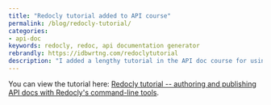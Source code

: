 ```yaml
---
title: "Redocly tutorial added to API course"
permalink: /blog/redocly-tutorial/
categories:
- api-doc
keywords: redocly, redoc, api documentation generator
rebrandly: https://idbwrtng.com/redoclytutorial
description: "I added a lengthy tutorial in the API doc course for using Redocly. <a href='https://redoc.ly/'>Redocly</a> provides a variety of tools for working with API docs. Using Redocly's command-line tools, you can split the OpenAPI definition into many sub-files, and then later bundle up the discrete files into a single file during the publishing stage. You can generate your docs into one of the most attractive outputs available for REST API docs, including integration with conceptual topics as well. Redocly also offers more robust developer portals and SaaS offerings that cover the full authoring and publishing lifecycle."
---
```


You can view the tutorial here: [Redocly tutorial -- authoring and publishing API docs with Redocly's command-line tools](/learnapidoc/pubapis_redocly.html).
